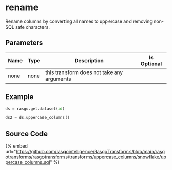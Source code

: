 

# rename

Rename columns by converting all names to uppercase and removing non-SQL safe characters.


## Parameters

| Name | Type |                Description                 | Is Optional |
| ---- | ---- | ------------------------------------------ | ----------- |
| none | none | this transform does not take any arguments |             |


## Example

```python
ds = rasgo.get.dataset(id)

ds2 = ds.uppercase_columns()
```

## Source Code

{% embed url="https://github.com/rasgointelligence/RasgoTransforms/blob/main/rasgotransforms/rasgotransforms/transforms/uppercase_columns/snowflake/uppercase_columns.sql" %}

